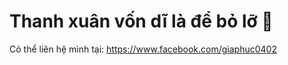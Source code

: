 # Thanh xuân vốn dĩ là để bỏ lỡ 🥇
Có thể liên hệ mình tại: https://www.facebook.com/giaphuc0402
